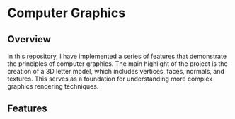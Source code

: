 # Computer Graphics

## Overview
In this repository, I have implemented a series of features that demonstrate the principles of computer graphics. The main highlight of the project is the creation of a 3D letter model, which includes vertices, faces, normals, and textures. This serves as a foundation for understanding more complex graphics rendering techniques.

## Features
